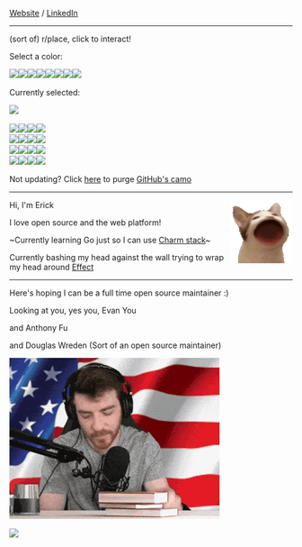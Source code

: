 [Website](https://ericc-ch.github.io) / [LinkedIn](https://www.linkedin.com/in/erick-christian-p)

---

(sort of) r/place, click to interact!

Select a color:

<a href="https://github-place.val.run/select-color?color=2b283b"><img src="https://github-place.val.run/static?color=2b283b" width="40"/></a><a href="https://github-place.val.run/select-color?color=8a5a44"><img src="https://github-place.val.run/static?color=8a5a44" width="40"/></a><a href="https://github-place.val.run/select-color?color=c74b50"><img src="https://github-place.val.run/static?color=c74b50" width="40"/></a><a href="https://github-place.val.run/select-color?color=f9d56e"><img src="https://github-place.val.run/static?color=f9d56e" width="40"/></a><a href="https://github-place.val.run/select-color?color=5b8c5a"><img src="https://github-place.val.run/static?color=5b8c5a" width="40"/></a><a href="https://github-place.val.run/select-color?color=4a69bd"><img src="https://github-place.val.run/static?color=4a69bd" width="40"/></a><a href="https://github-place.val.run/select-color?color=7d5ba6"><img src="https://github-place.val.run/static?color=7d5ba6" width="40"/></a><a href="https://github-place.val.run/select-color?color=faf3e0"><img src="https://github-place.val.run/static?color=faf3e0" width="40"/></a>

Currently selected:

<img src="https://github-place.val.run/selected" width="40"/>

<a href="https://github-place.val.run/paint?x=0&amp;y=0"><img src="https://github-place.val.run/pixel?x=0&amp;y=0" width="40"/></a><a href="https://github-place.val.run/paint?x=1&amp;y=0"><img src="https://github-place.val.run/pixel?x=1&amp;y=0" width="40"/></a><a href="https://github-place.val.run/paint?x=2&amp;y=0"><img src="https://github-place.val.run/pixel?x=2&amp;y=0" width="40"/></a><a href="https://github-place.val.run/paint?x=3&amp;y=0"><img src="https://github-place.val.run/pixel?x=3&amp;y=0" width="40"/></a><br/><a href="https://github-place.val.run/paint?x=0&amp;y=1"><img src="https://github-place.val.run/pixel?x=0&amp;y=1" width="40"/></a><a href="https://github-place.val.run/paint?x=1&amp;y=1"><img src="https://github-place.val.run/pixel?x=1&amp;y=1" width="40"/></a><a href="https://github-place.val.run/paint?x=2&amp;y=1"><img src="https://github-place.val.run/pixel?x=2&amp;y=1" width="40"/></a><a href="https://github-place.val.run/paint?x=3&amp;y=1"><img src="https://github-place.val.run/pixel?x=3&amp;y=1" width="40"/></a><br/><a href="https://github-place.val.run/paint?x=0&amp;y=2"><img src="https://github-place.val.run/pixel?x=0&amp;y=2" width="40"/></a><a href="https://github-place.val.run/paint?x=1&amp;y=2"><img src="https://github-place.val.run/pixel?x=1&amp;y=2" width="40"/></a><a href="https://github-place.val.run/paint?x=2&amp;y=2"><img src="https://github-place.val.run/pixel?x=2&amp;y=2" width="40"/></a><a href="https://github-place.val.run/paint?x=3&amp;y=2"><img src="https://github-place.val.run/pixel?x=3&amp;y=2" width="40"/></a><br/><a href="https://github-place.val.run/paint?x=0&amp;y=3"><img src="https://github-place.val.run/pixel?x=0&amp;y=3" width="40"/></a><a href="https://github-place.val.run/paint?x=1&amp;y=3"><img src="https://github-place.val.run/pixel?x=1&amp;y=3" width="40"/></a><a href="https://github-place.val.run/paint?x=2&amp;y=3"><img src="https://github-place.val.run/pixel?x=2&amp;y=3" width="40"/></a><a href="https://github-place.val.run/paint?x=3&amp;y=3"><img src="https://github-place.val.run/pixel?x=3&amp;y=3" width="40"/></a><br/>

Not updating? Click [here](https://camocide.val.run/?repos=ericc-ch/ericc-ch) to purge [GitHub's camo](https://docs.github.com/en/authentication/keeping-your-account-and-data-secure/about-anonymized-urls#removing-an-image-from-camos-cache)

---

<img src="./popcat.gif" align="right" >

Hi, I'm Erick

I love open source and the web platform!

~Currently learning Go just so I can use [Charm stack](https://charm.sh)~

Currently bashing my head against the wall trying to wrap my head around [Effect](https://effect.website)

---

Here's hoping I can be a full time open source maintainer :)

Looking at you, yes you, Evan You

and Anthony Fu

and Douglas Wreden (Sort of an open source maintainer)

![DougDoug Approved](./dougdoug-approved.gif)

<a href="https://github-place.val.run/paint?x=7&y=7"><img src="https://github-place.val.run/pixel?x=7&y=7" width="40px"></a>
<br>

